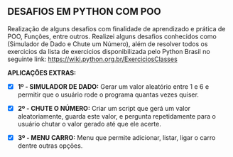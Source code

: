 ## DESAFIOS EM PYTHON COM POO
Realização de alguns desafios com finalidade de aprendizado e prática de POO, Funções, entre outros. Realizei alguns desafios conhecidos como (Simulador de Dado e Chute um Número), além de resolver todos os exercicios da lista de exercicios disponibilizada pelo Python Brasil no seguinte link: https://wiki.python.org.br/ExerciciosClasses

**APLICAÇÕES EXTRAS:**

- [X] **1º - SIMULADOR DE DADO:** 
Gerar um valor aleatório entre 1 e 6 e permitir que o usuário rode o programa quantas vezes quiser.

- [X] **2º - CHUTE O NÚMERO:** 
Criar um script que gerá um valor aleatoriamente, guarda este valor, e pergunta repetidamente para o usuário chutar o valor gerado até que ele acerte.

- [X] **3º - MENU CARRO:**
Menu que permite adicionar, listar, ligar o carro dentre outras opções. 
